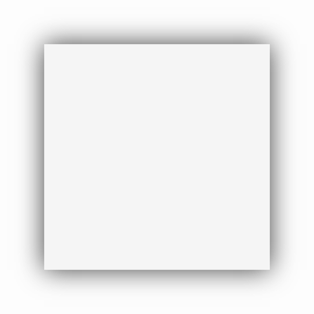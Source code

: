 
<style>
@import("Alpha.ttf");

.board{
  position:absolute;
  top:50%;
  left:50%;
  transform: translate(-50%,-50%);
  box-shadow: 0px 0px 44px 0px rgba(0,0,0,0.75);
  
  width:400px;
  height:400px;
  background:whitesmoke;
}.tile{
  display:inline-block;
  height: 12.5%;
  width:12.5%;
  overflow:hidden;
}.even{
   background:#6b5b27;
}.odd{
   background:whitesmoke;
}.player{
  display:inline-block;
  width:100%;
  height:100%;
  font-size:25px;
  
  
  text-align:center;
  line-height: 200%;
}
</style>

<div class='board' id='board'>
  
</div>

<div class='king'>
  </div>
<script>

var odd = false;

for(i=0;i<64;i++){
  var tile  = document.createElement('div');
  tile.classList.add('tile')
  tile.id = "tile_"+i;
  
    
    if((i+1) % 8 == 0 && i != 0 && i!= 63){
      
      
      var tile2  = document.createElement('div');
      tile2.classList.add('tile');
      
      if(odd==false){
        tile.classList.add('even');
        tile2.classList.add('even');
        odd = true;
      }else{
        tile.classList.add('odd');
        tile2.classList.add('odd');
         odd = false;
      }
      
      tile.classList.add('double');
        tile2.classList.add('double');
        
        tile.id = "tile_"+(i+1);
        
        tile2.id = "tile_"+i;
      
      i++;
      document.getElementById('board').append(tile2);
    }else{
      
      
      if(odd==false){
        tile.classList.add('even');
        odd = true;
      }else{
        tile.classList.add('odd');
        odd = false;
      }
      
    }
  
  
  document.getElementById('board').append(tile);
}

restart()


function restart(){
  
  //Basic Soldiers
  
  for(i=0;i<8;i++){
    document.getElementById("tile_"+(i+48)).innerHTML = '<div class="player">&#9817;</div>';
  }
  
   for(i=0;i<8;i++){
    document.getElementById("tile_"+(i+8)).innerHTML = '<div class="player">&#9823;</div>';
  }
  
  
  //Set Castles
  
  document.getElementById("tile_63").innerHTML = '<div class="player">&#9814;</div>';
  document.getElementById("tile_56").innerHTML = '<div class="player">&#9814;</div>';
  
  document.getElementById("tile_0").innerHTML = '<div class="player enemy">&#9820;</div>';
  document.getElementById("tile_7").innerHTML = '<div class="player enemy">&#9820;</div>';
  
  
  //Set horses
  
  document.getElementById("tile_62").innerHTML = '<div class="player">&#9816;</div>';
  document.getElementById("tile_57").innerHTML = '<div class="player">&#9816;</div>';
  
  document.getElementById("tile_1").innerHTML = '<div class="player enemy">&#9822</div>';
  document.getElementById("tile_6").innerHTML = '<div class="player enemy">&#9822;</div>';
  
  
  //Set Bishops
  
  document.getElementById("tile_61").innerHTML = '<div class="player">&#9815;</div>';
  document.getElementById("tile_58").innerHTML = '<div class="player">&#9815;</div>';
  
  document.getElementById("tile_2").innerHTML = '<div class="player enemy">&#9821;</div>';
  document.getElementById("tile_5").innerHTML = '<div class="player enemy">&#9821;</div>';
  
  
  //Set Queens
  document.getElementById("tile_60").innerHTML = '<div class="player">&#9813;</div>';
  
  document.getElementById("tile_3").innerHTML = '<div class="player enemy">&#9819;</div>';
  
  //Set Kings
  
  document.getElementById("tile_59").innerHTML = '<div class="player">&#9812;</div>';
  
  document.getElementById("tile_4").innerHTML = '<div class="player enemy" nam>&#9818;</div>';
  
}

</script>
